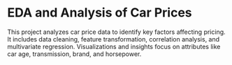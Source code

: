 # EDA and Analysis of Car Prices
 This project analyzes car price data to identify key factors affecting pricing. It includes data cleaning, feature transformation, correlation analysis, and multivariate regression. Visualizations and insights focus on attributes like car age, transmission, brand, and horsepower.
